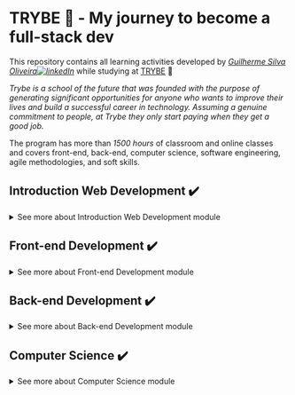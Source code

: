 # TRYBE :rocket: - My journey to become a full-stack dev

This repository contains all learning activities developed by *[Guilherme Silva Oliveira![linkedIn](https://user-images.githubusercontent.com/64224044/92247653-e5267380-ee9d-11ea-995b-bbaede677424.png)](https://www.linkedin.com/in/guilhermesilva-oliveira/)*  while studying at [TRYBE](https://www.betrybe.com/) :rocket:

*Trybe is a school of the future that was founded with the purpose of generating significant opportunities for anyone who wants to improve their lives and build a successful career in technology. Assuming a genuine commitment to people, at Trybe they only start paying when they get a good job.*

The program has more than *1500 hours* of classroom and online classes and covers front-end, back-end, computer science, software engineering, agile methodologies, and soft skills.

<!-- MODULO 1 - INTRODUÇÃO -->
## Introduction Web Development :heavy_check_mark:
<details>
  <summary>See more about Introduction Web Development module</summary><br>
  <!-- BLOCK 1 -->
  <details>
  <summary>Block 1: Unix, Bash and Shell Script :heavy_check_mark:</summary><br>

  > - [x] 1-3: *Setup*
  > - [x] 1-3: *Fundamentals of Web Development*
  > - [x] 1-3: *Introduction - Unix & Shell*
  > - [x] 1-3: *Unix & Bash - Part 1*
  > - [x] 1-4: *Unix & Bash - Part 2*
  > - [x] 1-5: *Shell Script*

  </details>
  <!-- BLOCK 2 -->
  <details>
  <summary>Block 2: Git, GitHub and Internet :heavy_check_mark:</summary><br>

  > - [x] 2-1: *Git & GitHub - What it is and what it is for*
  > - [x] 2-2: *Git & GitHub - Understanding the commands*
  > - [x] 2-3: *Internet - Understanding how it works*

  </details>
  <!-- BLOCK 3 -->
  <details>
  <summary>Block 3: Introduction to HTML and CSS :heavy_check_mark:</summary><br>

  > - [x] 3-1: *Introduction - HTML & CSS*
  > - [x] 3-1: *HTML & CSS - Page structures*
  > - [x] 3-2: *HTML & CSS - Getting Started with CSS*
  > - [x] 3-3: *HTML & CSS - Selectors and positioning*
  > - [x] 3-4: *Semantic HTML*
  > - [x] *[Project - HTML & CSS](https://gui-alucard.github.io/Block03-Project-HTML-CSS/project-html-css/)*

  </details>
  <!-- BLOCK 4 -->
  <details>
  <summary>Block 4: Introduction - JavaScript :heavy_check_mark:</summary><br>

  > - [x] 4-1: *Introduction - JavaScript*4-1: *JavaScript - Getting Started*
  > - [x] 4-2: *JavaScript - Array and For Loop*
  > - [x] 4-3: *JavaScript - Programming Logic and Algorithms*
  > - [x] 4-4: *Objects and functions*

  </details>

  <!-- BLOCK 5 -->
  <details>
  <summary>Block 5: Introduction - JavaScript - Projects :heavy_check_mark:</summary><br>

  > - [x] 5-1: *JavaScript - DOM and selectors*
  > - [x] 5-2: *JavaScript - Working with elements*
  > - [x] 5-3: *JavaScript - Events*
  > - [x] 5-4: *JavaScript - Web Storage*
  > - [x] 5-5: *Introduction - JavaScript - Projects*
  > - [x] *[Project - Meme Generator](https://gui-alucard.github.io/Block05-Project-Meme-Generator/)*
  > - [x] *[Project - Art with Pixels](https://gui-alucard.github.io/Block05-Project-Art-with-Pixels/)*
  > - [x] *[Project - Task List](https://gui-alucard.github.io/Block05-Project-Task-List/)*
  > - [x] 5-7: *(Bonus) Project - Guess the Color*
  > - [x] 5-7: *(Bonus) Project - Mysterious Card*

  </details>

  <!-- BLOCK 6 -->
  <details>
  <summary>Block 6: Introduction - Front-end :heavy_check_mark:</summary><br>

  > - [x] 6-1: *Introduction - Front-end*
  > - [x] 6-1: *HTML & CSS - Forms*
  > - [x] 6-2: *JavaScript libraries and CSS frameworks*
  > - [x] 6-3: *Introduction - CSS Flexbox*
  > - [x] 6-3: *CSS Flexbox - Part 1*
  > - [x] 6-4: *CSS Flexbox - Part 2*
  > - [x] 6-5: *Responsive CSS - Mobile First*
  > - [x] *[Project - Facebook home](https://gui-alucard.github.io/Block06-Project-Facebook-home/)*

  </details>

  <!-- BLOCK 7 -->
  <details>
  <summary>Block 7: JavaScript ES6 & Unit Tests :heavy_check_mark:</summary><br>

  > - [x] 7-1: *JavaScript ES6 - let, const, arrow functions and template literals*
  > - [x] 7-2: *JavaScript ES6 - Objects*
  > - [x] 7-3: *JavaScript unit tests*
  > - [x] *[Project - JavaScript Unit Tests](https://github.com/Gui-Alucard/Block07-Project-JavaScript-Unit-Tests)*

  </details>

  <!-- BLOCK 8 -->
  <details>
  <summary>Block 8: JavaScript ES6 :heavy_check_mark:</summary>

  > - [x] 8-1: *JavaScript ES6 - Higher Order Functions - forEach, find, some, every, sort*
  > - [x] 8-2: *JavaScript ES6 - Higher Order Functions - map and filter*
  > - [x] 8-3: *JavaScript ES6 - Higher Order Functions - reduce*
  > - [x] 8-4: *JavaScript ES6 - spread operator, rest parameter, destructuring and more*
  > - [x] *[Project - Zoo functions](https://github.com/Gui-Alucard/Block08-Project-Zoo-functions)*

  </details>

  <!-- BLOCK 9 -->
  <details>
  <summary>Block 9: Asynchronicity & Callbacks :heavy_check_mark:</summary>

  > - [x] 9-1: *Asynchronous JavaScript and Callbacks*
  > - [x] 9-2: *JavaScript Promises*
  > - [x] *[Project - Shopping Cart](https://gui-alucard.github.io/Block09-Project_Shop_cart/)*

  </details>

  <!-- BLOCK 10 -->
  <details>
  <summary>Block 10: Jest :heavy_check_mark:</summary>

  > - [x] 10-1: *First steps at Jest*
  > - [x] 10-2: *Jest - Asynchronous Tests*
  > - [x] 10-3: *Jest - Simulating behaviors*
  > - [x] *[Project - Asynchronous Jest and Mocking](https://github.com/Gui-Alucard/Block10-Project_Mock_Assync)*

  </details>
</details>

<!-- MODULO 2 - FRONT-END -->
## Front-end Development :heavy_check_mark:
<details>
  <summary>​See more about Front-end Development module</summary><br>
  <!-- BLOCK 11 -->
  <details>
  <summary>Block 11: Introduction - React :heavy_check_mark:</summary>

  > - [x] 11-1: *Introduction - React*
  > - [x] 11-1: *'Hello, world!' in React!*
  > - [x] 11-2: *React Components*
  > - [x] *[Project - Movie Cards Library](https://gui-alucard.github.io/Block11-Project_Movie_Card/)*

  </details>

  <!-- BLOCK 12 -->
  <details>
  <summary>Block 12: React :heavy_check_mark:</summary>

  > - [x] 12-1: *Components with status and events*
  > - [x] 12-2: *React  forms*
  > - [x] *[Project - Movie Cards Library Stateful](https://gui-alucard.github.io/Block12-Project_MovieCard_Stateful/)*

  </details>

  <!-- BLOCK 13 -->
  <details>
  <summary>Block 13: React :heavy_check_mark:</summary>

  > - [x] 13-1: *Components life cycle*
  > - [x] 13-2: *React Router*
  > - [x] *[Project - Movie Cards Library CRUD](https://gui-alucard.github.io/Block13-Project_MovieCard_CRUD/)*

  </details>

  <!-- BLOCK 14 -->
  <details>
  <summary>Block 14: Agile Methodologies :heavy_check_mark:</summary>

  > - [x] 14-1: *Agile Methodologies*
  > - [x] *[Project - Frontend Online Store](https://gui-alucard.github.io/Block14-Project-Agile/)*

  </details>

  <!-- BLOCK 15 -->
  <details>
  <summary>Block 15: Automated Tests with React Testing Library :heavy_check_mark:</summary>

  > - [x] 15-1: *RTL - First steps*
  > - [x] 15-2: *RTL - Mocks and Inputs*
  > - [x] 15-3: *RTL - Testing React Router*
  > - [x] *[Project - React Tests](https://github.com/Gui-Alucard/Block15-Project-RTL)*

  </details>

  <!-- BLOCK 16 -->
  <details>
  <summary>Block 16: State Management with Redux :heavy_check_mark:</summary>

  > - [X] 16-1: *Introduction to Redux*
  > - [X] 16-2: *React with Redux - Part 1*
  > - [X] 16-3: *React with Redux - Practice*
  > - [X] 16-4: *React with Redux - Part 2*
  > - [X] 16-5: *Synchronous tests with React-Redux*
  > - [x] *[Project - Wallet - UPLOADING]()*

  </details>

  <!-- BLOCK 17 -->
  <details>
  <summary>Block 17: Project Trivia Game :heavy_check_mark:</summary>

  > - [x] *[Project - Trivia Game - UPLOADING]()*

  </details>

  <!-- BLOCK 18 -->
  <details>
  <summary>Block 18: Context API and React Hooks :heavy_check_mark:</summary>

  > - [X] 18-1: *React Context API*
  > - [X] 18-2: *React Hooks - useState and useContext*
  > - [X] 18-3: *React Hooks - useEffect and custom Hooks*
  > - [x] *[Project - Datatable StarWars with Context API and Hooks - UPLOADING]()*

  </details>

  <!-- BLOCK 19 -->
  <details>
  <summary>Block 19: Final Front-end Project :heavy_check_mark:</summary>

  > - [x] *[Project - Recipe App](https://gui-alucard.github.io/app-receitas/)*

  </details>
​</details>

<!-- MODULO 3 - BACK-END -->
## Back-end Development :heavy_check_mark:
<details>
  <summary>​See more about Back-end Development module</summary>
  <!-- BLOCK 20 -->
  <details>
  <summary>Block 20: Introduction - Relational Databases :heavy_check_mark:</summary>

  > - [X] 20-1: *Introduction - Back-end*
  > - [X] 20-1: *Introduction - Relational databases*
  > - [X] 20-1: *SQL database*
  > - [X] 20-2: *Finding data in a database*
  > - [X] 20-3: *Filtering data specifically*
  > - [X] 20-4: *Manipulating tables*
  > - [X] 20-5: *Project - All For One*

  </details>

  <!-- BLOCK 21 -->
  <details>
  <summary>Block 21: Relational Databases :heavy_check_mark:</summary>

  > - [X] 21-1: *Most used functions in SQL*
  > - [X] 21-2: *Uncomplicating JOINs and UNIONs*
  > - [X] 21-3: *Stored Routines & Subqueries*
  > - [X] 21-4: *Project - Vocabulary Booster*

  </details>

  <!-- BLOCK 22 -->
  <details>
  <summary>Block 22: Relational Databases :heavy_check_mark:</summary>

  > - [X] 22-1: *Transforming ideas into a database model*
  > - [X] 22-2: *Normalization, Normal Shapes and Dumps*
  > - [X] 22-3: *Transforming ideas into a database model - Part 2*
  > - [X] 21-4: *Project - One For All*

  </details>

  <!-- BLOCK 23 -->
  <details>
  <summary>Block 23: Introduction - NoSQL :heavy_check_mark:</summary>

  > - [x] 23-1: *Introduction - NoSQL*
  > - [x] 23-2: *MongoDB - Introduction*
  > - [x] 23-3: *Filter Operators*
  > - [x] 23-4: *Project - Data Flights*

  </details>

  <!-- BLOCK 24 -->
  <details>
  <summary>Block 24: Updates :heavy_check_mark:</summary>

  > - [x] 24-1: *Simple Updates*
  > - [x] 24-2: *Complex Updates - Arrays*
  > - [x] 24-3: *Reads & Searchs - Arrays*
  > - [x] 24-4: *Project - Commerce*

  </details>

  <!-- BLOCK 25 -->
  <details>
  <summary>Block 25: Aggregation Framework :heavy_check_mark:</summary>

  > - [x] 25-1: *Aggregation Framework - Part 1*
  > - [x] 25-2: *Aggregation Framework - Part 2*
  > - [x] 24-3: *Project - Aggregations*

  </details>

  <!-- BLOCK 26 -->
  <details>
  <summary>Block 26: NodeJS Introduction :heavy_check_mark:</summary>

  > - [x] 26-1: *What It Is - NodeJS*
  > - [x] 26-1: *NodeJS - Introduction*
  > - [x] 26-2: *NodeJS - Asynchronous Flow*
  > - [x] 26-3: *NodeJS - Tests*
  > - [x] 26-4: *Express: HTTP with Node.js*
  > - [x] 26-5: *Practicing Express*
  > - [x] 26-6: *Project - Crush Manager*

  </details>

  <!-- BLOCK 27 -->
  <details>
  <summary>Block 27: NodeJS Software Architecture :heavy_check_mark:</summary>

  > - [x] 27-1: *Software Architecture - Introduction*
  > - [x] 27-1: *Software Architecture - Model Layer*
  > - [x] 27-2: *Software Architecture - Controller & Service Layer*
  > - [x] 27-3: *Web Architecture - Rest & Restful*
  > - [x] 27-4: *Software Architecture - Layers Tests*
  > - [x] 27-5: *Project - Store Manager*

  </details>

  <!-- BLOCK 28 -->
  <details>
  <summary>Block 28: Node - JSON Web Token :heavy_check_mark:</summary>

  > - [x] 28-1: *NodeJS - JWT - (JSON Web Token)*
  > - [x] 28-2: *NodeJS - Upload files with Multer*
  > - [x] 28-3: *Project - Cookmaster version 2 ​*

  </details>

  <!-- BLOCK 29 -->
  <details>
  <summary>Block 29: Introduction - Deploy :heavy_check_mark:</summary>

  > - [x] 29-1: *Introduction - Deploy*
  > - [x] 29-1: *Infrastructure - Deploy with Heroku*
  > - [x] 29-2: *Deploy - Process Managers*
  > - [x] 29-3: *Project - Stranger Things*

  </details>

  <!-- BLOCK 30 -->
  <details>
  <summary>Block 30: Project - Trybeer 1.0 :heavy_check_mark:</summary>

    > - [x] 30-1: *Project - Trybeer*

  </details>

  <!-- BLOCK 31 -->
  <details>
  <summary>Block 31: Architecture SOLID & ORM :heavy_check_mark:</summary>

  > - [x] 31-1: *Architecture - SOLID Principles*
  > - [x] 31-2: *ORM - Interface between application and database*
  > - [x] 31-3: *Software Architecture - DDD*
  > - [x] 31-4: *Good practices writing tests*
  > - [x] 31-5: *Project - Blogs API*

  </details>

  <!-- BLOCK 32 -->
  <details>
  <summary>Block 32: Sockets :heavy_check_mark:</summary>

  > - [x] 32-1: *Sockets - TCP/UDP & NET*
  > - [x] 32-2: *Sockets - Socket.io*
  > - [x] 32-3: *Project - Webchat*

  </details>

  <!-- BLOCK 33 -->
  <details>
  <summary>Block 33: Project - Trybeer 2.0 :heavy_check_mark:</summary>

  > - [x] 33-1: *Project - Trybeer v2*

  </details>
</details>

<!-- MODULO 4 - COMPUTER SCIENCE -->
## ​Computer Science :heavy_check_mark:
<details>
  <summary>See more about ​Computer Science module</summary>
  <!-- BLOCK 34 -->
  <details>
  <summary>Block 34: Introduction - Computer Science :heavy_check_mark:</summary>

  > - [x] 34-1: *Introduction - Computer Science*
  > - [x] 34-2: *Computers Architecture*
  > - [x] 34-3: *Computers networks, tools and security*
  > - [x] 34-4: *Project - Exploring protocols*

  </details>

  <!-- BLOCK 35 -->
  <details>
  <summary>Block 35: Python :heavy_check_mark:</summary>

  > - [x] 35-1: *Learning Python*
  > - [x] 35-2: *Tests and Exceptions*
  > - [x] 35-3: *Data Input and Output*
  > - [x] 35-4: *Data Scraping*
  > - [x] 35-5: *Project - Tech news*

  </details>

  <!-- BLOCK 36 -->
  <details>
  <summary>Block 36: Object Oriented Programming :heavy_check_mark:</summary>

  > - [x] 36-1: *Introduction to object oriented programming*
  > - [x] 36-2: *Object oriented programming in practice*
  > - [x] 36-3: *Project patterns*
  > - [x] 36-4: *Project - Stock Reports*

  </details>

  <!-- BLOCK 37 -->
  <details>
  <summary>Block 37: Data Structure I :heavy_check_mark:</summary>

  > - [x] 37-1: *Data Structure I - Arrays*
  > - [x] 37-2: *Data Structure I - Algorithms Complexity*
  > - [x] 37-3: *Recursion and Strategies to solve problems*
  > - [x] 37-4: *Sorting and Searching Algorithms*
  > - [x] 37-5: *Project - Algorithms*

  </details>

  <!-- BLOCK 38 -->
  <details>
  <summary>Block 38: Data Structure II :heavy_check_mark:</summary>

  > - [x] 38-1: *Data Structure II - Hash maps & Dict*
  > - [x] 38-2: *Data Structure II - Set*
  > - [x] 38-3: *Project - Restaurant Orders*

  </details>

  <!-- BLOCK 39 -->
  <details>
  <summary>Block 39: Data Structure III :heavy_check_mark:</summary>

  > - [x] 39-1: *Data Structure III - Stacks*
  > - [x] 39-2: *Data Structure III - Deque*
  > - [x] 39-3: *Data Structure III - Node and Connected Lists*
  > - [x] 39-4: *Data Structure III - Doubly Connected Lists*
  > - [x] 39-5: *Project - TING - Trybe Is Not Google*

  </details>
</details>
